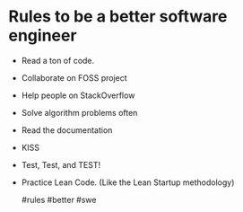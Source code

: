 # Rules to be a better software engineer

* Read a ton of code.
* Collaborate on FOSS project
* Help people on StackOverflow
* Solve algorithm problems often
* Read the documentation
* KISS
* Test, Test, and TEST!
* Practice Lean Code. (Like the Lean Startup methodology)


  #rules #better #swe
